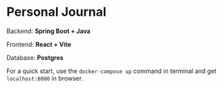 <h1>Personal Journal</h1>

<p>Backend: <strong>Spring Boot + Java</strong></p>
<p>Frontend: <strong>React + Vite</strong></p>
<p>Database: <strong>Postgres</strong></p>

<p>For a quick start, use the <code>docker-compose up</code> command in terminal
and get <code>localhost:8080</code> in browser.</p>